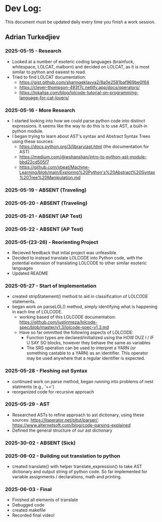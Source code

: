 # Dev Log:

This document must be updated daily every time you finish a work session.

## Adrian Turkedjiev

### 2025-05-15 - Research

- Looked at a number of esoteric coding languages (brainfuck, whitespace, LOLCAT, malborn) and decided on LOLCAT, as it is most similar to python and easiest to read.
- Tried to find LOLCAT documentation:
    - https://gist.github.com/sharmaeklavya2/8a0e2581baf969be0f64
    - https://clever-thompson-493f7c.netlify.app/docs/operators/
    - https://lokalise.com/blog/lolcode-tutorial-on-programming-language-for-cat-lovers/

### 2025-05-16 - More Research

- I started looking into how we could parse python code into distinct expressions. It seems like the way to do this is to use AST, a built-in python module.
- I began trying to learn about AST's syntax and Abstract Syntax Trees using these sources:
    - https://docs.python.org/3/library/ast.html (the documentation for AST)
    - https://medium.com/@wshanshan/intro-to-python-ast-module-bbd22cd505f7
    - https://github.com/xbeat/Machine-Learning/blob/main/Exploring%20Python's%20Abstract%20Syntax%20Tree%20Manipulation.md
 
### 2025-05-19 - ABSENT (Traveling) 

### 2025-05-20 - ABSENT (Traveling) 

### 2025-05-21 - ABSENT (AP Test)

### 2025-05-22 - ABSENT (AP Test)

### 2025-05-(23-26) - Reorienting Project

- Recieved feedback that intial project was unfeasible.
- Decided to instead translate LOLCODE into Python code, with the potential extension of translating LOLCODE to other similar esoteric languages
- Updated README

### 2025-05-27 - Start of Implementation 

- created stripStatement() method to aid in classification of LOLCODE statements.
- began work on parseLOL() method, simply identifying what is happening in each line of LOLCODE. 
    - working based of this LOLCODE documentation: https://github.com/justinmeza/lolcode-spec/blob/master/v1.3/lolcode-spec-v1.3.md
    - Have so far ommitted the following aspects of LOLCODE: 
        - Function types are declared/initialized using the HOW DUZ I / IF U SAY SO blocks, however they behave the same as variables
        - The SRS operation can be used to interpret a YARN (or something castable to a YARN) as an identifier. This operator may be used anywhere that a regular identifier is expected.

### 2025-05-28 - Fleshing out Syntax

- continued work on parse method, began running into problems of nest statments (e.g., '+=')
- reorganized code for recursive approach

### 2025-05-29 - AST
- Researched ASTs to refine approach to ast dictionary, using these sources: https://lisperator.net/pltut/parser/; https://www.alternetsoft.com/blog/code-parsing-explained
- Defined the general structure of our ast dictionary 

### 2025-30-02 - ABSENT (Sick)

### 2025-06-02 - Building out translation to python
- created translate() with helper translate_expression() to take AST dictionary and output string of python code. So far implemented for variable assignments / declarations, math and printing. 

### 2025-06-03 - Final
- Finished all elements of translate
- Debugged code
- created makefile
- Recorded final video!
